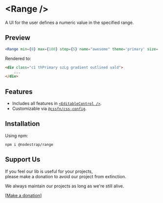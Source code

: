# &lt;Range /&gt;
A UI for the user defines a numeric value in the specified range.

## Preview

```jsx
<Range min={0} max={100} step={5} name="awesome" theme='primary' size='lg' gradient={true} outlined={true} enableValidation={true} isValid={true} />
```
Rendered to:
```html
<div class="c1 thPrimary szLg gradient outlined vald">
    ...
</div>
```

## Features
* Includes all features in [`<EditableControl />`](https://www.npmjs.com/package/@nodestrap/editable-control).
* Customizable via [`@cssfn/css-config`](https://www.npmjs.com/package/@cssfn/css-config).

## Installation

Using npm:
```
npm i @nodestrap/range
```

## Support Us

If you feel our lib is useful for your projects,  
please make a donation to avoid our project from extinction.

We always maintain our projects as long as we're still alive.

[[Make a donation](https://ko-fi.com/heymarco)]
